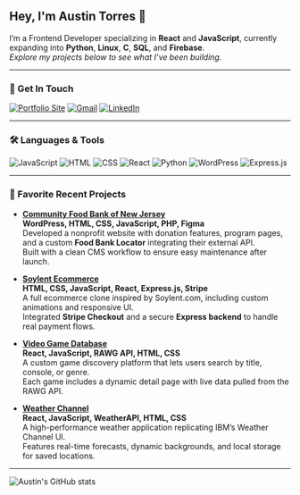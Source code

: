 ## Hey, I'm Austin Torres 👋

I’m a Frontend Developer specializing in **React** and **JavaScript**, currently expanding into **Python**, **Linux**, **C**, **SQL**, and **Firebase**.  
*Explore my projects below to see what I’ve been building.*

---

### 🚀 Get In Touch

<a href="https://austintorres578.github.io/Web-dev-portfolio/"><img alt="Portfolio Site" src="https://img.shields.io/badge/website-000000?style=for-the-badge&logo=About.me&logoColor=white"/></a>
<a href="mailto:austintorres578@gmail.com"><img alt="Gmail" src="https://img.shields.io/badge/Gmail-D14836?style=for-the-badge&logo=gmail&logoColor=white"/></a>
<a href="https://www.linkedin.com/in/austin-torres-55696420a/"><img alt="LinkedIn" src="https://img.shields.io/badge/LinkedIn-0077B5?style=for-the-badge&logo=linkedin&logoColor=white"/></a>

---

### 🛠️ Languages & Tools

<img alt="JavaScript" src="https://img.shields.io/badge/JavaScript-323330?style=for-the-badge&logo=javascript&logoColor=F7DF1E"/> <img alt="HTML" src="https://img.shields.io/badge/HTML5-E34F26?style=for-the-badge&logo=html5&logoColor=white"/> <img alt="CSS" src="https://img.shields.io/badge/CSS3-1572B6?style=for-the-badge&logo=css3&logoColor=white"/> <img alt="React" src="https://img.shields.io/badge/React-20232A?style=for-the-badge&logo=react&logoColor=61DAFB"/> <img alt="Python" src="https://img.shields.io/badge/Python-3776AB?style=for-the-badge&logo=python&logoColor=white"/> <img alt="WordPress" src="https://img.shields.io/badge/WordPress-21759B?style=for-the-badge&logo=wordpress&logoColor=white"/> <img alt="Express.js" src="https://img.shields.io/badge/Express.js-000000?style=for-the-badge&logo=express&logoColor=white"/>


---

### 🧱 Favorite Recent Projects

- **[Community Food Bank of New Jersey](https://cfbnj.org/)**  
  **WordPress, HTML, CSS, JavaScript, PHP, Figma**  
  Developed a nonprofit website with donation features, program pages, and a custom **Food Bank Locator** integrating their external API.  
  Built with a clean CMS workflow to ensure easy maintenance after launch.

- **[Soylent Ecommerce](https://github.com/austintorres578/Soylant-Ecomm-React)**  
  **HTML, CSS, JavaScript, React, Express.js, Stripe**  
  A full ecommerce clone inspired by Soylent.com, including custom animations and responsive UI.  
  Integrated **Stripe Checkout** and a secure **Express backend** to handle real payment flows.

- **[Video Game Database](https://github.com/austintorres578/Game-Database-React)**  
  **React, JavaScript, RAWG API, HTML, CSS**  
  A custom game discovery platform that lets users search by title, console, or genre.  
  Each game includes a dynamic detail page with live data pulled from the RAWG API.

- **[Weather Channel](https://github.com/austintorres578/Weather-Channel-React)**  
  **React, JavaScript, WeatherAPI, HTML, CSS**  
  A high-performance weather application replicating IBM’s Weather Channel UI.  
  Features real-time forecasts, dynamic backgrounds, and local storage for saved locations.

---

![Austin's GitHub stats](https://github-readme-stats.vercel.app/api?username=austintorres578&show_icons=true&theme=nightowl&commits_year=2025)


